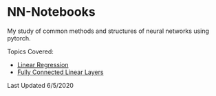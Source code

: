 # NN-Notebooks

My study of common methods and structures of neural networks using pytorch.

Topics Covered:
- [Linear Regression](https://nbviewer.jupyter.org/github/RobbiePlata/NN-Notebooks/blob/master/Linear%20Regression/Linear%20Regression.ipynb)
- [Fully Connected Linear Layers](https://nbviewer.jupyter.org/github/RobbiePlata/NN-Notebooks/blob/master/NN%20Fully%20Connected/Basic%20NN.ipynb)

Last Updated 6/5/2020
